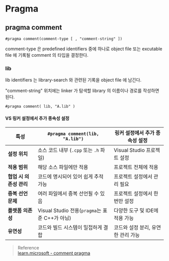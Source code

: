 # Pragma

## pragma comment

```
#pragma comment(comment-type [ , "comment-string" ])
```

comment-type 은 predefined identifiers 중에 하나로 object file 또는 excutable file 에 기록될 comment 의 타입을 결정한다.

### lib
lib identifiers 는 library-search 와 관련된 기록을 object file 에 남긴다.

"comment-string" 위치에는 linker 가 탐색할 library 의 이름이나 경로를 작성하면 된다.

```
#pragma comment( lib, "A.lib" )
```

#### VS 링커 설정에서 추가 종속성 설정

| **특성**                       | **`#pragma comment(lib, "A.lib")`**               | **링커 설정에서 추가 종속성 설정** |
|--------------------------------|--------------------------------------------------|-----------------------------------|
| **설정 위치**                  | 소스 코드 내부 (`.cpp` 또는 `.h` 파일)            | Visual Studio 프로젝트 설정      |
| **적용 범위**                  | 해당 소스 파일에만 적용                          | 프로젝트 전체에 적용            |
| **협업 시 의존성 관리**         | 코드에 명시되어 있어 쉽게 추적 가능                | 프로젝트 설정에서 관리 필요     |
| **중복 선언 문제**              | 여러 파일에서 중복 선언될 수 있음                 | 프로젝트 설정에서 한 번만 설정  |
| **플랫폼 의존성**               | Visual Studio 전용(`pragma`는 표준 C++가 아님)    | 다양한 도구 및 IDE에 적용 가능   |
| **유연성**                     | 코드와 빌드 시스템이 밀접하게 결합               | 코드와 설정 분리, 유연한 관리 가능 |


> Reference  
> [learn.microsoft - comment pragma](https://learn.microsoft.com/ko-kr/cpp/preprocessor/comment-c-cpp?view=msvc-170)


